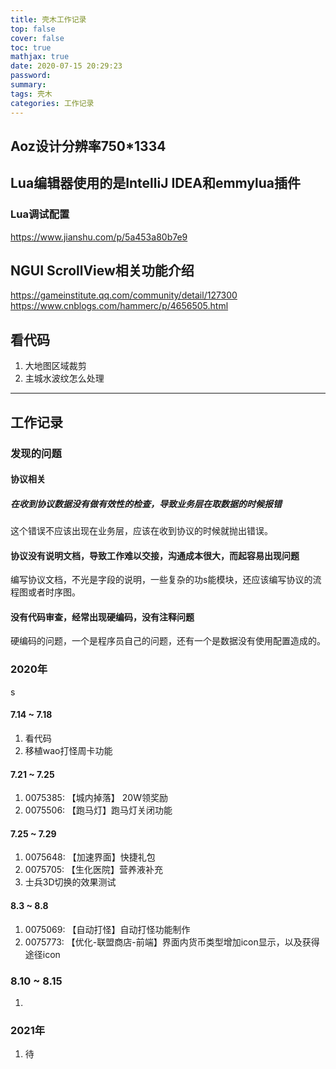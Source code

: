 ```yaml
---
title: 壳木工作记录
top: false
cover: false
toc: true
mathjax: true
date: 2020-07-15 20:29:23
password:
summary:
tags: 壳木
categories: 工作记录
---
```


## Aoz设计分辨率750*1334

## Lua编辑器使用的是IntelliJ IDEA和emmylua插件
### Lua调试配置
https://www.jianshu.com/p/5a453a80b7e9

## NGUI ScrollView相关功能介绍
https://gameinstitute.qq.com/community/detail/127300
https://www.cnblogs.com/hammerc/p/4656505.html

## 看代码
1. 大地图区域裁剪
2. 主城水波纹怎么处理

--------------------------

## 工作记录

### 发现的问题

#### 协议相关

##### 在收到协议数据没有做有效性的检查，导致业务层在取数据的时候报错
这个错误不应该出现在业务层，应该在收到协议的时候就抛出错误。

#### 协议没有说明文档，导致工作难以交接，沟通成本很大，而起容易出现问题
编写协议文档，不光是字段的说明，一些复杂的功s能模块，还应该编写协议的流程图或者时序图。

#### 没有代码审查，经常出现硬编码，没有注释问题
硬编码的问题，一个是程序员自己的问题，还有一个是数据没有使用配置造成的。



### 2020年
s
#### 7.14 ~ 7.18
1. 看代码
2. 移植wao打怪周卡功能

#### 7.21 ~ 7.25
1. 0075385: 【城内掉落】 20W领奖励
2. 0075506: 【跑马灯】跑马灯关闭功能

#### 7.25 ~ 7.29
1. 0075648: 【加速界面】快捷礼包
2. 0075705: 【生化医院】营养液补充
3. 士兵3D切换的效果测试

#### 8.3 ~ 8.8
1. 0075069: 【自动打怪】自动打怪功能制作
2. 0075773: 【优化-联盟商店-前端】界面内货币类型增加icon显示，以及获得途径icon

### 8.10 ~ 8.15
1. 

### 2021年
1. 待
